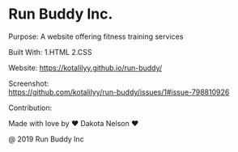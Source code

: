 # Run Buddy Inc.

Purpose: 
A website offering fitness training services

Built With:
1.HTML
2.CSS

Website: 
https://kotalilyy.github.io/run-buddy/

Screenshot:  
https://github.com/kotalilyy/run-buddy/issues/1#issue-798810926

Contribution: 

Made with love by ❤️ Dakota Nelson ❤️
 
@ 2019 Run Buddy Inc
